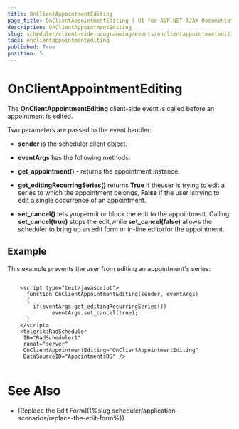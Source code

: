 ```yaml
---
title: OnClientAppointmentEditing
page_title: OnClientAppointmentEditing | UI for ASP.NET AJAX Documentation
description: OnClientAppointmentEditing
slug: scheduler/client-side-programming/events/onclientappointmentediting
tags: onclientappointmentediting
published: True
position: 5
---
```


# OnClientAppointmentEditing



The __OnClientAppointmentEditing__ client-side event is called before an appointment is edited.

Two parameters are passed to the event handler:

* __sender__ is the scheduler client object.

* __eventArgs__ has the following methods:

* __get_appointment()__ - returns the appointment instance.

* __get_editingRecurringSeries()__ returns __True__ if theuser is trying to edit a series to which the appointment belongs, __False__ if the user istrying to edit a single occurrence of an appointment.

* __set_cancel()__ lets youpermit or block the edit to the appointment. Calling __set_cancel(true)__ stops the edit,while __set_cancel(false)__ allows the scheduler to bring up an edit form or in-line editorfor the appointment.

## Example

This example prevents the user from editing an appointment's series:

````ASPNET
	
	<script type="text/javascript">   
	  function OnClientAppointmentEditing(sender, eventArgs)
	  {
	    if(eventArgs.get_editingRecurringSeries())
	          eventArgs.set_cancel(true);
	  }
	</script>
	<telerik:RadScheduler
	 ID="RadScheduler1"
	 runat="server"  
	 OnClientAppointmentEditing="OnClientAppointmentEditing"
	 DataSourceID="AppointmentsDS" />     
	
````



# See Also

 * [Replace the Edit Form]({%slug scheduler/application-scenarios/replace-the-edit-form%})
